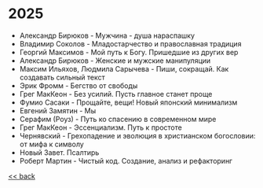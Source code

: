 # 2025

- Александр Бирюков - Мужчина - душа нараспашку
- Владимир Соколов - Младостарчество и православная традиция
- Георгий Максимов - Мой путь к Богу. Пришедшие из других вер
- Александр Бирюков - Женские и мужские манипуляции
- Максим Ильяхов, Людмила Сарычева - Пиши, сокращай. Как создавать сильный текст
- Эрик Фромм - Бегство от свободы
- Грег МакКеон - Без усилий. Пусть главное станет проще
- Фумио Сасаки - Прощайте, вещи! Новый японский минимализм
- Евгений Замятин - Мы
- Серафим (Роуз) - Путь ко спасению в современном мире
- Грег МакКеон - Эссенциализм. Путь к простоте
- Чернявский - Грехопадение и эволюция в христианском богословии: от мифа к символу
- Новый Завет. Псалтирь
- Роберт Мартин - Чистый код. Создание, анализ и рефакторинг

[<< back](README.md)
